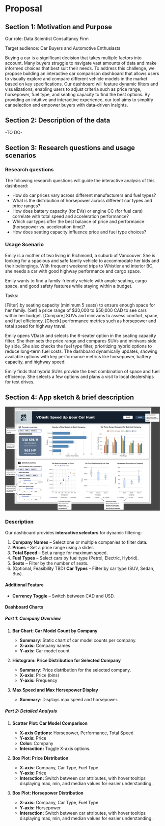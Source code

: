 # Proposal

## Section 1: Motivation and Purpose

Our role: Data Scientist Consultancy Firm

Target audience: Car Buyers and Automotive Enthusiasts

Buying a car is a significant decision that takes multiple factors into account. Many buyers struggle to navigate vast amounts of data and make informed choices that best suit their needs. To address this challenge, we propose building an interactive car comparison dashboard that allows users to visually explore and compare different vehicle models in the market based on key specifications. Our dashboard will feature dynamic filters and visualizations, enabling users to adjust criteria such as price range, horsepower, fuel type, and seating capacity to find the best options. By providing an intuitive and interactive experience, our tool aims to simplify car selection and empower buyers with data-driven insights.

## Section 2: Description of the data

-TO DO-

## Section 3: Research questions and usage scenarios

### Research questions

The following research questions will guide the interactive analysis of this dashboard:

- How do car prices vary across different manufacturers and fuel types?  
- What is the distribution of horsepower across different car types and price ranges?
- How does battery capacity (for EVs) or engine CC (for fuel cars) correlate with total speed and acceleration performance? 
- Which car types offer the best balance of price and performance (horsepower vs. acceleration time)?  
- How does seating capacity influence price and fuel type choices?

### Usage Scenario

Emily is a mother of two living in Richmond, a suburb of Vancouver. She is looking for a spacious and safe family vehicle to accommodate her kids and their belongings. With frequent weekend trips to Whistler and interior BC, she needs a car with good highway performance and cargo space.  

Emily wants to find a family-friendly vehicle with ample seating, cargo space, and good safety features while staying within a budget.  

Tasks:

[Filter] by seating capacity (minimum 5 seats) to ensure enough space for her family.
[Set] a price range of $30,000 to $50,000 CAD to see cars within her budget.
[Compare] SUVs and minivans to assess comfort, space, and fuel efficiency.
[Check] performance metrics such as horsepower and total speed for highway travel.

Emily opens VDash and selects the 6-seater option in the seating capacity filter. She then sets the price range and compares SUVs and minivans side by side. She also checks the fuel type filter, prioritizing hybrid options to reduce long-term fuel costs. The dashboard dynamically updates, showing available options with key performance metrics like horsepower, battery capacity, and highway speed.  

Emily finds that hybrid SUVs provide the best combination of space and fuel efficiency. She selects a few options and plans a visit to local dealerships for test drives. 

## Section 4: App sketch & brief description

![Dashboard](../img/sketch.png "App Sketch")

### Description

Our dashboard provides **interactive selectors** for dynamic filtering:

1. **Company Names** – Select one or multiple companies to filter data.
2. **Prices** – Set a price range using a slider.
3. **Total Speed** – Set a range for maximum speed.
4. **Fuel Types** – Select cars by fuel type (Petrol, Electric, Hybrid).
5. **Seats** – Filter by the number of seats.
6. (Optional, Feasibility TBD) **Car Types** – Filter by car type (SUV, Sedan, Bus).

#### **Additional Feature**

- **Currency Toggle** – Switch between CAD and USD.

#### Dashboard Charts

##### **Part 1: Company Overview**

1. **Bar Chart: Car Model Count by Company**
   - **Summary**: Static chart of car model counts per company.
   - **X-axis:** Company names
   - **Y-axis:** Car model count

2. **Histogram: Price Distribution for Selected Company**
   - **Summary**: Price distribution for the selected company.
   - **X-axis:** Price (bins)
   - **Y-axis:** Frequency

3. **Max Speed and Max Horsepower Display**
   - **Summary**: Displays max speed and horsepower.

##### **Part 2: Detailed Analysis**

1. **Scatter Plot: Car Model Comparison**
   - **X-axis Options:** Horsepower, Performance, Total Speed
   - **Y-axis:** Price
   - **Color:** Company
   - **Interaction:** Toggle X-axis options.

2. **Box Plot: Price Distribution**
   - **X-axis:** Company, Car Type, Fuel Type
   - **Y-axis:** Price
   - **Interaction:** Switch between car attributes, with hover tooltips displaying max, min, and median values for easier understanding.

3. **Box Plot: Horsepower Distribution**
   - **X-axis:** Company, Car Type, Fuel Type
   - **Y-axis:** Horsepower
   - **Interaction:** Switch between car attributes, with hover tooltips displaying max, min, and median values for easier understanding.
